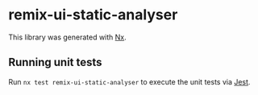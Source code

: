 # remix-ui-static-analyser

This library was generated with [Nx](https://nx.dev).

## Running unit tests

Run `nx test remix-ui-static-analyser` to execute the unit tests via [Jest](https://jestjs.io).
